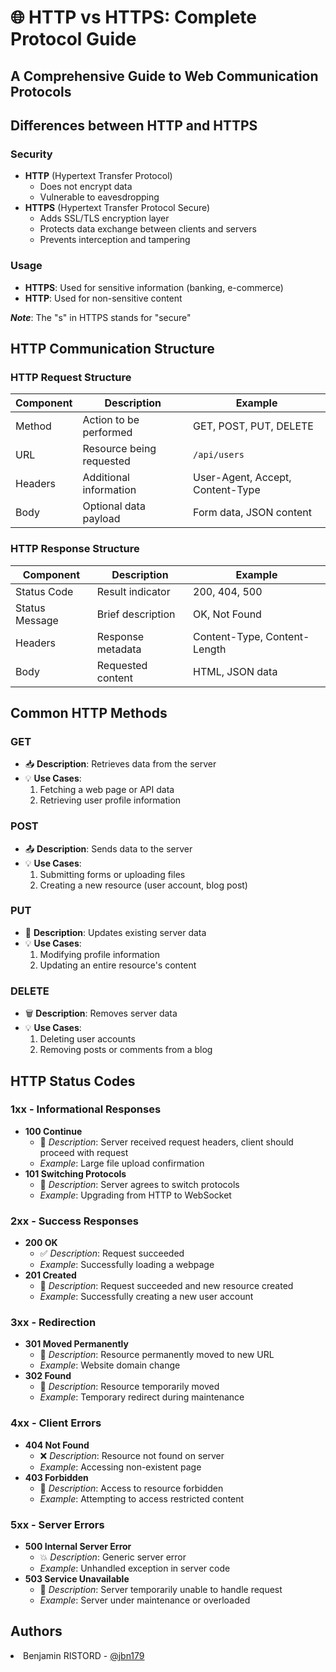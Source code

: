 # 🌐 HTTP vs HTTPS: Complete Protocol Guide
## A Comprehensive Guide to Web Communication Protocols

## Differences between HTTP and HTTPS

### Security
- **HTTP** (Hypertext Transfer Protocol)
  - Does not encrypt data
  - Vulnerable to eavesdropping
- **HTTPS** (Hypertext Transfer Protocol Secure)
  - Adds SSL/TLS encryption layer
  - Protects data exchange between clients and servers
  - Prevents interception and tampering

### Usage
- **HTTPS**: Used for sensitive information (banking, e-commerce)
- **HTTP**: Used for non-sensitive content

***Note***:  The "s" in HTTPS stands for "secure"

## HTTP Communication Structure

### HTTP Request Structure
| Component | Description | Example |
|-----------|-------------|---------|
| Method | Action to be performed | GET, POST, PUT, DELETE |
| URL | Resource being requested | `/api/users` |
| Headers | Additional information | User-Agent, Accept, Content-Type |
| Body | Optional data payload | Form data, JSON content |

### HTTP Response Structure
| Component | Description | Example |
|-----------|-------------|---------|
| Status Code | Result indicator | 200, 404, 500 |
| Status Message | Brief description | OK, Not Found |
| Headers | Response metadata | Content-Type, Content-Length |
| Body | Requested content | HTML, JSON data |

## Common HTTP Methods

### GET
- 📥 **Description**: Retrieves data from the server
- 💡 **Use Cases**: 
  1. Fetching a web page or API data
  2. Retrieving user profile information

### POST
- 📤 **Description**: Sends data to the server
- 💡 **Use Cases**:
  1. Submitting forms or uploading files
  2. Creating a new resource (user account, blog post)

### PUT
- 🔄 **Description**: Updates existing server data
- 💡 **Use Cases**:
  1. Modifying profile information
  2. Updating an entire resource's content

### DELETE
- 🗑️ **Description**: Removes server data
- 💡 **Use Cases**:
  1. Deleting user accounts
  2. Removing posts or comments from a blog

## HTTP Status Codes

### 1xx - Informational Responses
- **100 Continue**
  - 📡 *Description*: Server received request headers, client should proceed with request
  - *Example*: Large file upload confirmation
- **101 Switching Protocols**
  - 🔄 *Description*: Server agrees to switch protocols
  - *Example*: Upgrading from HTTP to WebSocket

### 2xx - Success Responses
- **200 OK**
  - ✅ *Description*: Request succeeded
  - *Example*: Successfully loading a webpage
- **201 Created**
  - 📝 *Description*: Request succeeded and new resource created
  - *Example*: Successfully creating a new user account

### 3xx - Redirection
- **301 Moved Permanently**
  - 🔄 *Description*: Resource permanently moved to new URL
  - *Example*: Website domain change
- **302 Found**
  - 🔀 *Description*: Resource temporarily moved
  - *Example*: Temporary redirect during maintenance

### 4xx - Client Errors
- **404 Not Found**
  - ❌ *Description*: Resource not found on server
  - *Example*: Accessing non-existent page
- **403 Forbidden**
  - 🚫 *Description*: Access to resource forbidden
  - *Example*: Attempting to access restricted content

### 5xx - Server Errors
- **500 Internal Server Error**
  - 💥 *Description*: Generic server error
  - *Example*: Unhandled exception in server code
- **503 Service Unavailable**
  - 🔧 *Description*: Server temporarily unable to handle request
  - *Example*: Server under maintenance or overloaded

## Authors
<li> Benjamin RISTORD - <a href="https://github.com/jbn179">@jbn179</a></li>